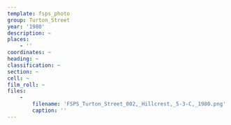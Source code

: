 ```yaml
---
template: fsps_photo
group: Turton_Street
year: '1980'
description: ~
places:
    - ''
coordinates: ~
heading: ~
classification: ~
section: ~
cell: ~
film_roll: ~
files:
    -
        filename: 'FSPS_Turton_Street_002,_Hillcrest,_5-3-C,_1980.png'
        caption: ''
---
```


